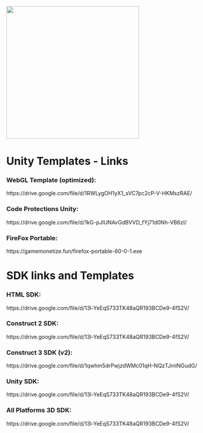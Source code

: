 <img src="https://gamemonetize.com/gamemonetize-logo-github.png" width="350" alt="" data-canonical-src="https://gamemonetize.com/gamemonetize-logo-github.png">  &nbsp;&nbsp;

# Unity Templates - Links
<h3>WebGL Template (optimized):</h3>
https://drive.google.com/file/d/1RWLygOH1yX1_sVC7pc2cP-V-HKMszRAE/

<h3>Code Protections Unity:</h3>
https://drive.google.com/file/d/1kG-pJlUNAvGdBVVD_fYj71d0Nh-VB6zI/

<h3>FireFox Portable:</h3>
https://gamemonetize.fun/firefox-portable-60-0-1.exe

# SDK links and Templates
<h3>HTML SDK:</h3>
https://drive.google.com/file/d/13l-YeEqS733TK48aQR193BCDe9-4fS2V/

<h3>Construct 2 SDK:</h3>
https://drive.google.com/file/d/13l-YeEqS733TK48aQR193BCDe9-4fS2V/

<h3>Construct 3 SDK (v2):</h3>
https://drive.google.com/file/d/1qwhm5drPwjzdWMc01qH-NQzTJmINGudG/

<h3>Unity SDK:</h3>
https://drive.google.com/file/d/13l-YeEqS733TK48aQR193BCDe9-4fS2V/

<h3>All Platforms 3D SDK:</h3>
https://drive.google.com/file/d/13l-YeEqS733TK48aQR193BCDe9-4fS2V/
